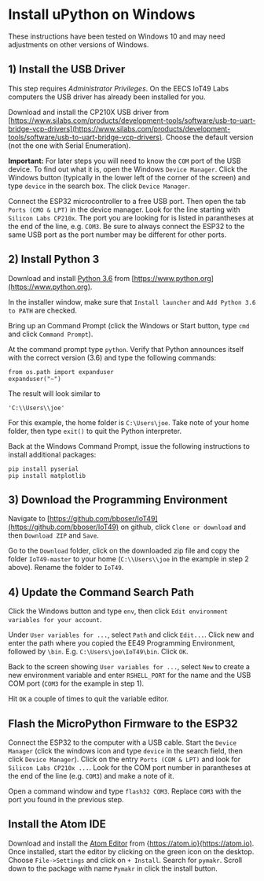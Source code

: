 # Install uPython on Windows

These instructions have been tested on Windows 10 and may need adjustments on other versions of Windows.

## 1) Install the USB Driver

This step requires *Administrator Privileges*. On the EECS IoT49 Labs computers the USB driver has already been installed for you.

Download and install the CP210X USB driver from [https://www.silabs.com/products/development-tools/software/usb-to-uart-bridge-vcp-drivers](https://www.silabs.com/products/development-tools/software/usb-to-uart-bridge-vcp-drivers). Choose the default version (not the one with Serial Enumeration).

**Important:** For later steps you will need to know the `COM` port of the USB device. To find out what it is, open the Windows `Device Manager`. Click the Windows button (typically in the lower left of the corner of the screen) and type `device` in the search box. The click `Device Manager`. 

Connect the ESP32 microcontroller to a free USB port. Then open the tab `Ports (CMO & LPT)` in the device manager. Look for the line starting with `Silicon Labs CP210x`. The port you are looking for is listed in parantheses at the end of the line, e.g. `COM3`. Be sure to always connect the ESP32 to the same USB port as the port number may be different for other ports. 

## 2) Install Python 3

Download and install [Python 3.6](https://www.python.org) from [https://www.python.org](https://www.python.org).

In the installer window, make sure that `Install launcher` and `Add Python 3.6 to PATH` are checked.

Bring up an Command Prompt (click the Windows or Start button, type `cmd` and click `Command Prompt`).

At the command prompt type `python`. Verify that Python announces itself with the correct version (3.6) and type the following commands:

```
from os.path import expanduser  
expanduser("~")
```

The result will look similar to 

```
'C:\\Users\\joe'
```

For this example, the home folder is `C:\Users\joe`. Take note of your home folder, then type `exit()` to quit the Python interpreter.

Back at the Windows Command Prompt, issue the following instructions to install additional packages:

```
pip install pyserial
pip install matplotlib
```

## 3) Download the Programming Environment

Navigate to [https://github.com/bboser/IoT49](https://github.com/bboser/IoT49) on github, click `Clone or download` and then `Download ZIP` and `Save`.  

Go to the `Download` folder, click on the downloaded zip file and copy the folder `IoT49-master` to your home (`C:\\Users\\joe` in the example in step 2 above). Rename the folder to `IoT49`.

## 4) Update the Command Search Path

Click the Windows button and type `env`, then click `Edit environment variables for your account`.

Under `User variables for ...`, select `Path` and click `Edit...`. Click new and enter the path where you copied the EE49 Programming Environment, followed by `\bin`. E.g. `C:\Users\joe\IoT49\bin`. Click `OK`.

Back to the screen showing `User variables for ...`, select `New` to create a new environment variable and enter `RSHELL_PORT` for the name and the USB COM port (`COM3` for the example in step 1). 

Hit `OK` a couple of times to quit the variable editor.

## Flash the MicroPython Firmware to the ESP32

Connect the ESP32 to the computer with a USB cable. Start the `Device Manager` (click the windows icon and type `device` in the search field, then click `Device Manager`). Click on the entry `Ports (COM & LPT)` and look for `Silicon Labs CP210x ...`. Look for the COM port number in parantheses at the end of the line (e.g. `COM3`) and make a note of it.

Open a command window and type `flash32 COM3`. Replace `COM3` with the port you found in the previous step.

## Install the Atom IDE

Download and install the [Atom Editor](https://atom.io) from {https://atom.io}(https://atom.io). Once installed, start the editor by clicking on the green icon on the desktop. Choose `File->Settings` and click on `+ Install`. Search for `pymakr`. Scroll down to the package with name `Pymakr` in click the install button.




